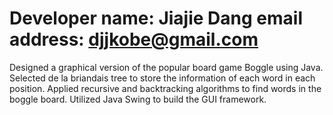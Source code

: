 Developer name: Jiajie Dang
email address:  djjkobe@gmail.com
==========================
Designed a graphical version of the popular board game Boggle using Java.
  Selected de la briandais tree to store the information of each word in each position.
  Applied recursive and backtracking algorithms to find words in the boggle board.
  Utilized Java Swing to build the GUI framework. 
